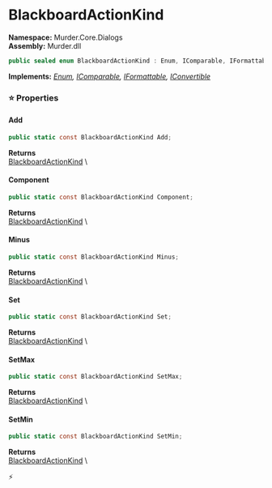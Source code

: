 # BlackboardActionKind

**Namespace:** Murder.Core.Dialogs \
**Assembly:** Murder.dll

```csharp
public sealed enum BlackboardActionKind : Enum, IComparable, IFormattable, IConvertible
```

**Implements:** _[Enum](https://learn.microsoft.com/en-us/dotnet/api/System.Enum?view=net-7.0), [IComparable](https://learn.microsoft.com/en-us/dotnet/api/System.IComparable?view=net-7.0), [IFormattable](https://learn.microsoft.com/en-us/dotnet/api/System.IFormattable?view=net-7.0), [IConvertible](https://learn.microsoft.com/en-us/dotnet/api/System.IConvertible?view=net-7.0)_

### ⭐ Properties
#### Add
```csharp
public static const BlackboardActionKind Add;
```

**Returns** \
[BlackboardActionKind](../../../Murder/Core/Dialogs/BlackboardActionKind.html) \
#### Component
```csharp
public static const BlackboardActionKind Component;
```

**Returns** \
[BlackboardActionKind](../../../Murder/Core/Dialogs/BlackboardActionKind.html) \
#### Minus
```csharp
public static const BlackboardActionKind Minus;
```

**Returns** \
[BlackboardActionKind](../../../Murder/Core/Dialogs/BlackboardActionKind.html) \
#### Set
```csharp
public static const BlackboardActionKind Set;
```

**Returns** \
[BlackboardActionKind](../../../Murder/Core/Dialogs/BlackboardActionKind.html) \
#### SetMax
```csharp
public static const BlackboardActionKind SetMax;
```

**Returns** \
[BlackboardActionKind](../../../Murder/Core/Dialogs/BlackboardActionKind.html) \
#### SetMin
```csharp
public static const BlackboardActionKind SetMin;
```

**Returns** \
[BlackboardActionKind](../../../Murder/Core/Dialogs/BlackboardActionKind.html) \


⚡